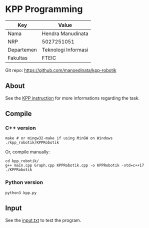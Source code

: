 # KPP Programming

| Key        | Value               |
| ---------- | ------------------- |
| Nama       | Hendra Manudinata   |
| NRP        | 5027251051          |
| Departemen | Teknologi Informasi |
| Fakultas   | FTEIC               |

Git repo: https://github.com/manoedinata/kpp-robotik

## About

See the [KPP instruction](https://github.com/manoedinata/kpp-robotik/blob/master/KPP%20Programming%2025.pdf) for more informations regarding the task.

## Compile

### C++ version

```
make # or mingw32-make if using MinGW on Windows
./kpp_robotik/KPPRobotik
```

Or, compile manually:

```
cd kpp_robotik/
g++ main.cpp Graph.cpp KPPRobotik.cpp -o KPPRobotik -std=c++17
./KPPRobotik
```

### Python version

```
python3 kpp.py
```

## Input

See the [input.txt](https://github.com/manoedinata/kpp-robotik/blob/master/input.txt) to test the program.
